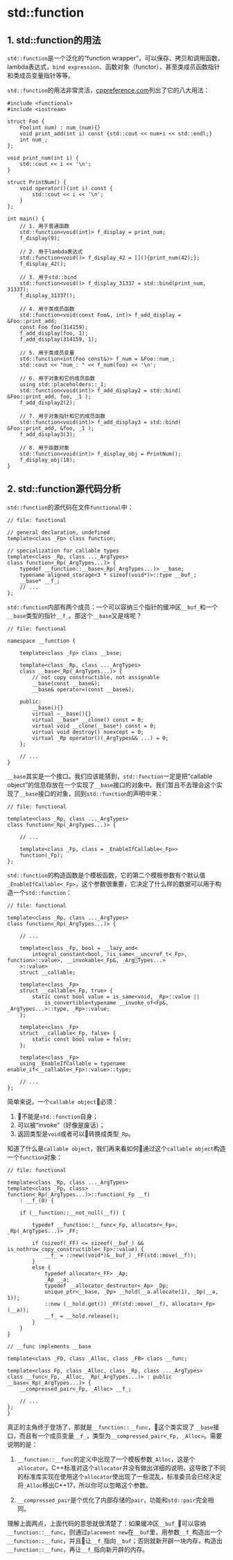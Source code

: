 # std::function

## 1. std::function的用法

`std::function`是一个泛化的“function wrapper”，可以保存、拷贝和调用函数，lambda表达式，`bind expression`、函数对象（functor），甚至类成员函数指针和类成员变量指针等等。

`std::function`的用法非常灵活，[cppreference.com](http://en.cppreference.com/w/cpp/utility/functional/function)列出了它的八大用法：

```
#include <functional>
#include <iostream>

struct Foo {
    Foo(int num) : num_(num){}
    void print_add(int i) const {std::cout << num+i << std::endl;}
    int num_;
};

void print_num(int i) {
    std::cout << i << '\n';
}

struct PrintNum() {
    void operator()(int i) const {
        std::cout << i << '\n';
    }
};

int main() {
    // 1. 用于普通函数
    std::function<void(int)> f_display = print_num;
    f_display(9);
    
    // 2. 用于lambda表达式
    std::function<void()> f_display_42 = [](){print_num(42);};
    f_display_42();
    
    // 3. 用于std::bind
    std::function<void()> f_display_31337 = std::bind(print_num, 31337);
    f_display_31337();
 
    // 4. 用于类成员函数
    std::function<void(const Foo&, int)> f_add_display = &Foo::print_add;
    const Foo foo(314159);
    f_add_display(foo, 1);
    f_add_display(314159, 1);
 
    // 5. 用于类成员变量
    std::function<int(Foo const&)> f_num = &Foo::num_;
    std::cout << "num_: " << f_num(foo) << '\n';
 
    // 6. 用于对象和它的成员函数
    using std::placeholders::_1;
    std::function<void(int)> f_add_display2 = std::bind( &Foo::print_add, foo, _1 );
    f_add_display2(2);
 
    // 7. 用于对象指针和它的成员函数
    std::function<void(int)> f_add_display3 = std::bind( &Foo::print_add, &foo, _1 );
    f_add_display3(3);
 
    // 8. 用于函数对象
    std::function<void(int)> f_display_obj = PrintNum();
    f_display_obj(18);
}
```

## 2. std::function源代码分析

`std::function`的源代码在文件`functional`中：

```
// file: functional

// general declaration, undefined
template<class _Fp> class function;

// specialization for callable types
template<class _Rp, class ..._ArgTypes>
class function<_Rp(_ArgTypes...)> {
    typedef __function::__base<_Rp(_ArgTypes...)> __base;
    typename aligned_storage<3 * sizeof(void*)>::type __buf_;
    __base* __f_;
    // ...
};
```

`std::function`内部有两个成员：一个可以容纳三个指针的缓冲区`__buf_`和一个`__base`类型的指针`__f_`。那这个`__base`又是啥呢？

```
// file: functional

namespace __function {

    template<class _Fp> class __base;

    template<class _Rp, class ..._ArgTypes>
    class __base<_Rp(_ArgTypes...)> {
        // not copy constructible, not assignable
        __base(const __base&);
        __base& operator=(const __base&);
        
    public:
        __base(){}
        virtual ~__base(){}
        virtual __base* __clone() const = 0;
        virtual void __clone(__base*) const = 0;
        virtual void destroy() noexcept = 0;
        virtual _Rp operator()(_ArgTypes&& ...) = 0;
    };

    // ...
}
```

`__base`其实是一个接口。我们应该能猜到，`std::function`一定是把“callable object”的信息存放在一个实现了`__base`接口的对象中。我们暂且不去理会这个实现了`__base`接口的对象，回到`std::function`的声明中来：

```
// file: functional 

template<class _Rp, class ..._ArgTypes>
class function<_Rp(_ArgTypes...)> {

    // ...
    
    template<class _Fp, class = _EnableIfCallable<_Fp>>
    function(_Fp);
};
```

`std::function`的构造函数是个模板函数，它的第二个模板参数有个默认值`_EnableIfCallable<_Fp>`，这个参数很重要，它决定了什么样的数据可以用于构造一个`std::function`：

```
// file: functional

template<class _Rp, class ..._ArgTypes>
class function<_Rp(_ArgTypes...)> {
    
    // ...

    template<class _Fp, bool = __lazy_and<
        integral_constant<bool, !is_same<__uncvref_t<_Fp>, function>::value>, __invokable<_Fp&, _ArgTypes...>
    >::value>
    struct __callable;

    template<class _Fp>
    struct __callable<_Fp, true> {
        static const bool value = is_same<void, _Rp>::value ||
            is_convertible<typename __invoke_of<Fp&, _ArgTypes...>::type, _Rp>::value;
    };

    template<class _Fp>
    struct __callable<_Fp, false> {
        static const bool value = false;
    };

    template<class _Fp>
    using _EnableIfCallable = typename enable_if<__callable<_Fp>::value>::type;

    // ...
};
```

简单来说，一个`callable object`必须：

1. 不能是`std::function`自身；
2. 可以被“invoke”（好像是废话）；
3. 返回类型是`void`或者可以转换成类型`_Rp`。

知道了什么是`callable object`，我们再来看如何通过这个`callable object`构造一个`function`对象：

```
// file: functional

template<class _Rp, class ..._ArgTypes>
template<class _Fp, class>
function<_Rp(_ArgTypes...)>::function(_Fp __f)
    : __f_(0) {

    if (__function::__not_null(__f)) {

        typedef __function::__func<_Fp, allocator<_Fp>, _Rp(_ArgTypes...)> _FF;

        if (sizeof(_FF) <= sizeof(__buf_) && is_nothrow_copy_constructible<_Fp>::value) {
            __f_ = ::new((void*)&__buf_) _FF(std::move(__f));
        }
        else {
            typedef allocator<_FF> _Ap;
            _Ap __a;
            typedef __allocator_destructor<_Ap> _Dp;
            unique_ptr<__base, _Dp> __hold(__a.allocate(1), _Dp(__a, 1));
            ::new (__hold.get()) _FF(std::move(__f), allocator<_Fp>(__a));
            __f_ = __hold.release();
        }
    }
}

// __func implements __base

template<class _FD, class _Alloc, class _FB> class __func;

template<class Fp, class _Alloc, class _Rp, class ..._ArgTypes>
class __func<_Fp, _Alloc, _Rp(_ArgTypes...)> : public __base<_Rp(_ArgTypes...)> {
    __compressed_pair<_Fp, _Alloc> __f_;
    
    // ...
};
}
```

真正的主角终于登场了，那就是`__function::__func`，这个类实现了`__base`接口，而且有一个成员变量`__f_`，类型为`__compressed_pair<_Fp, _Alloc>`。需要说明的是：

 1. `__function::__func`的定义中出现了一个模板参数`_Alloc`，这是个`allocator`。C++标准对这个`allocator`并没有做出详细的说明，这导致了不同的标准库实现在使用这个`allocator`使出现了一些混乱，标准委员会已经决定将`_Alloc`移出C++17，所以你可以忽略这个参数。

2. `__compressed_pair`是个优化了内部存储的`pair`，功能和`std::pair`完全相同。

理解上面两点，上面代码的意思就很清楚了：如果缓冲区`__buf_`可以容纳`__function::__func`，则通过`placement new`在`__buf`里，用参数`__f_`构造出一个`__function::__func`，并且让`__f_`指向`__buf`；否则就新开辟一块内存，构造出`__function::__func`，再让`__f_`指向新开辟的内存。

